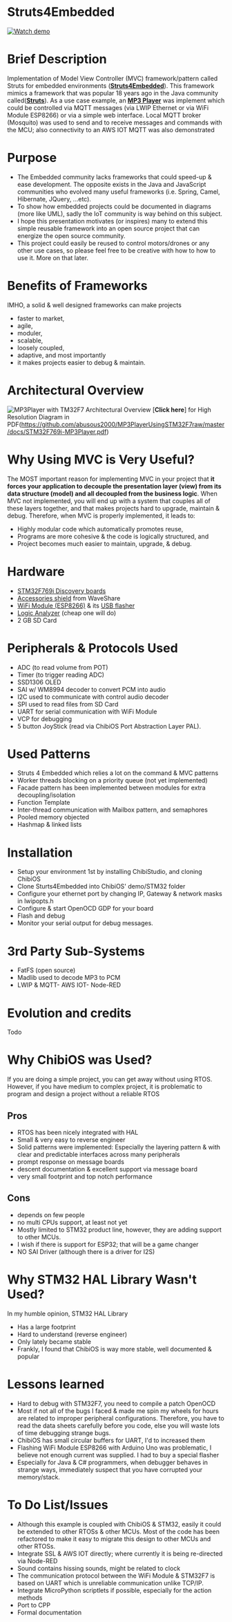 # Struts4Embedded
[![Watch demo](https://img.youtube.com/vi/peghfjOStV0/0.jpg)](https://www.youtube.com/watch?v=peghfjOStV0)

# Brief Description
Implementation of Model View Controller (MVC) framework/pattern called Struts for embedded environments ([**Struts4Embedded**](https://en.wikipedia.org/wiki/Apache_Struts_1)). This framework mimics a framework that was popular 18 years ago in the Java community called([**Struts**](https://en.wikipedia.org/wiki/Apache_Struts_1)).
As a use case example, an [**MP3 Player**](https://github.com/abusous2000/MP3PlayerUsingSTM32F7) was implement which could be controlled via MQTT messages (via LWIP Ethernet or via WiFi Module ESP8266) or via a simple web interface. Local MQTT broker (Mosquito) was used to send and to receive messages and commands with the MCU; also connectivity to an AWS IOT MQTT was also demonstrated

# Purpose
- The Embedded community lacks frameworks that could speed-up & ease development. The opposite exists in the Java and JavaScript communities who evolved many useful frameworks (i.e. Spring, Camel, Hibernate, JQuery, ...etc).
- To show how embedded projects could be documented in diagrams (more like UML), sadly the IoT community is way behind on this subject.
- I hope this presentation motivates (or inspires) many to extend this simple reusable framework into an open source project that can energize the open source community.
- This project could easily be reused to control motors/drones or any other use cases, so please feel free to be creative with how to how to use it. More on that later.

# Benefits of Frameworks
IMHO, a solid & well designed frameworks can make projects 
- faster to market,
- agile, 
- moduler, 
- scalable, 
- loosely coupled, 
- adaptive, and most importantly 
- it makes projects easier to debug & maintain.

# Architectural Overview
![MP3Player with TM32F7 Architectural Overview](https://raw.githubusercontent.com/abusous2000/MP3PlayerUsingSTM32F7/master/MP3PlayerWithSTM32F7ArchitecturalOverview.png)
[**Click here**] for High Resolution Diagram in PDF(https://github.com/abusous2000/MP3PlayerUsingSTM32F7raw/master/docs/STM32F769i-MP3Player.pdf)


# Why Using MVC is Very Useful?
The MOST important reason for implementing MVC in your project that **it forces your application to decouple the presentation layer (view) from its data structure (model) and all decoupled from the business logic**. When MVC not implemented, you will end up with a system that couples all of these layers together, and that makes projects hard to upgrade, maintain & debug. 
Therefore, when MVC is properly implemented, it leads to: 
- Highly modular code which automatically promotes reuse, 
- Programs are more cohesive & the code is logically structured, and 
- Project becomes much easier to maintain, upgrade, & debug.

# Hardware
- [STM32F769i Discovery boards](https://os.mbed.com/platforms/ST-Discovery-F769NI/)
- [Accessories shield](https://os.mbed.com/platforms/ST-Discovery-F769NI/) from WaveShare
- [WiFi Module (ESP8266)](https://www.ebay.com/p/1452674900?iid=351771867415) & its [USB flasher](https://www.ebay.com/i/153666712625)
- [Logic Analyzer](https://www.ebay.com/itm/USB-Logic-Analyzer-24MHZ-8-Channel-12C-UART-SPI-IIC-CAN-1Wire-Debug-For-ARM-FPGA/162980270582) (cheap one will do)
- 2 GB SD Card

# Peripherals & Protocols Used
- ADC (to read volume from POT)
- Timer (to trigger reading ADC)
- SSD1306 OLED
- SAI w/ WM8994 decoder to convert PCM into audio
- I2C used to communicate with control audio decoder
- SPI used to read files from SD Card
- UART for serial communication with WiFi Module
- VCP for debugging
- 5 button JoyStick (read via ChibiOS Port Abstraction Layer PAL).

# Used Patterns 
- Struts 4 Embedded which relies a lot on the command & MVC patterns
- Worker threads blocking on a priority queue (not yet implemented)
- Facade pattern has been implemented between modules for extra decoupling/isolation
- Function Template
- Inter-thread communication with Mailbox pattern, and semaphores
- Pooled memory objected
- Hashmap & linked lists

# Installation
- Setup your environment 1st by installing ChibiStudio, and cloning ChibiOS
- Clone Sturts4Embedded into ChibiOS' demo/STM32 folder
- Configure your ethernet port by changing IP, Gateway & network masks in lwipopts.h 
- Configure & start OpenOCD GDP for your board
- Flash and debug
- Monitor your serial output for debug messages.

# 3rd Party Sub-Systems
- FatFS (open source)
- Madlib used to decode MP3 to PCM
- LWIP & MQTT- AWS IOT- Node-RED

# Evolution and credits
Todo 
# Why ChibiOS was Used?
If you are doing a simple project, you can get away without using RTOS. However, if you have medium to complex project, it is problematic to program and design a project without a reliable RTOS
## Pros
- RTOS has been nicely integrated with HAL
- Small & very easy to reverse engineer
- Solid patterns were implemented: Especially the layering pattern & with clear and predictable interfaces across many peripherals
- prompt response on message boards
- descent documentation & excellent support via message board
- very small footprint and top notch performance

## Cons
- depends on few people
- no multi CPUs support, at least not yet
- Mostly limited to STM32 product line, however, they are adding support to other MCUs. 
- I wish if there is support for ESP32; that will be a game changer
- NO SAI Driver (although there is a driver for I2S)

# Why STM32 HAL Library Wasn't Used?
In my humble opinion, STM32 HAL Library
- Has a large footprint
- Hard to understand (reverse engineer)
- Only lately became stable
- Frankly, I found that ChibiOS is way more stable, well documented & popular

# Lessons learned
- Hard to debug with STM32F7, you need to compile a patch OpenOCD
- Most if not all of the bugs I faced & made me spin my wheels for hours are related to improper peripheral configurations. Therefore, you have to read the data sheets carefully before you code, else you will waste lots of time debugging strange bugs.
- ChibiOS has small circular buffers for UART, I'd to increased them
- Flashing WiFi Module ESP8266 with Arduino Uno was problematic, I believe not enough current was supplied. I had to buy a special flasher
- Especially for Java & C# programmers, when debugger behaves in strange ways, immediately suspect that you have corrupted your memory/stack. 

# To Do List/Issues
- Although this example is coupled with ChibiOS & STM32, easily it could be extended to other RTOSs & other MCUs. Most of the code has been refactored to make it easy to migrate this design to other MCUs and other RTOSs.
- Integrate SSL & AWS IOT directly; where currently it is being re-directed via Node-RED
- Sound contains hissing sounds, might be related to clock
- The communication protocol between the WiFi Module & STM32F7 is based on UART which is unreliable communication unlike TCP/IP. 
- Integrate MicroPython scriptlets if possible, especially for the action methods
- Port to CPP
- Formal documentation